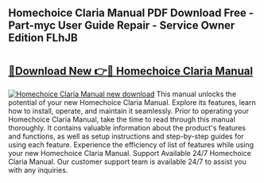 ## Homechoice Claria Manual PDF Download Free - Part-myc User Guide Repair - Service Owner Edition FLhJB

# <h2><a href="http://bc30361.oget.top/?id=Homechoice+Claria+Manual">🔗Download New 👉🔴 Homechoice Claria Manual</a></h2>

[![Homechoice Claria Manual new download](https://i.imgur.com/5g1atiW.png)](http://bc30361.oget.top/?id=Homechoice+Claria+Manual)
This manual unlocks the potential of your new Homechoice Claria Manual. Explore its features, learn how to install, operate, and maintain it seamlessly. Prior to operating your Homechoice Claria Manual, take the time to read through this manual thoroughly. It contains valuable information about the product's features and functions, as well as setup instructions and step-by-step guides for using each feature. Experience the efficiency of list of features while using your new Homechoice Claria Manual. Support Available 24/7 Homechoice Claria Manual. Our customer support team is available 24/7 to assist you with any inquiries.
